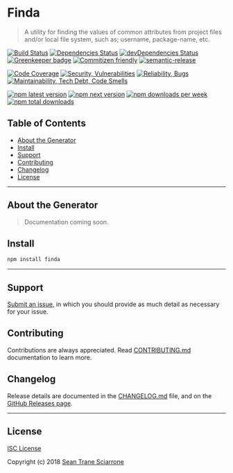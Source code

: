 # Finda

> A utility for finding the values of common attributes from project files and/or local file system, such as; username, package-name, etc.

[![Build Status](https://travis-ci.com/seantrane/finda.svg?branch=master)](https://travis-ci.com/seantrane/finda) [![Dependencies Status](https://david-dm.org/seantrane/finda/status.svg)](https://david-dm.org/seantrane/finda) [![devDependencies Status](https://david-dm.org/seantrane/finda/dev-status.svg)](https://david-dm.org/seantrane/finda?type=dev) [![Greenkeeper badge](https://badges.greenkeeper.io/seantrane/finda.svg)](https://greenkeeper.io/) [![Commitizen friendly](https://img.shields.io/badge/commitizen-friendly-brightgreen.svg)](http://commitizen.github.io/cz-cli/) [![semantic-release](https://img.shields.io/badge/%20%20%F0%9F%93%A6%F0%9F%9A%80-semantic--release-e10079.svg)](https://github.com/semantic-release/semantic-release)

[![Code Coverage](https://sonarcloud.io/api/project_badges/measure?project=seantrane_finda&metric=coverage)](https://sonarcloud.io/component_measures?id=seantrane_finda&metric=coverage) [![Security, Vulnerabilities](https://sonarcloud.io/api/project_badges/measure?project=seantrane_finda&metric=security_rating)](https://sonarcloud.io/component_measures?id=seantrane_finda&metric=Security) [![Reliability, Bugs](https://sonarcloud.io/api/project_badges/measure?project=seantrane_finda&metric=reliability_rating)](https://sonarcloud.io/component_measures?id=seantrane_finda&metric=Reliability) [![Maintainability, Tech Debt, Code Smells](https://sonarcloud.io/api/project_badges/measure?project=seantrane_finda&metric=sqale_rating)](https://sonarcloud.io/component_measures?id=seantrane_finda&metric=Maintainability)

[![npm latest version](https://img.shields.io/npm/v/finda/latest.svg)](https://www.npmjs.com/package/finda) [![npm next version](https://img.shields.io/npm/v/finda/next.svg)](https://www.npmjs.com/package/finda) [![npm downloads per week](https://img.shields.io/npm/dw/finda.svg)](https://www.npmjs.com/package/finda) [![npm total downloads](https://img.shields.io/npm/dt/finda.svg)](https://www.npmjs.com/package/finda)

## Table of Contents

- [About the Generator](#about)
- [Install](#install)
- [Support](#support)
- [Contributing](#contributing)
- [Changelog](#changelog)
- [License](#license)

---

## About the Generator <a id="about"></a>

> Documentation coming soon.

## Install <a id="install"></a>

```sh
npm install finda
```

---

## Support <a id="support"></a>

[Submit an issue](https://github.com/seantrane/finda/issues/new), in which you should provide as much detail as necessary for your issue.

## Contributing <a id="contributing"></a>

Contributions are always appreciated. Read [CONTRIBUTING.md](https://github.com/seantrane/finda/blob/master/CONTRIBUTING.md) documentation to learn more.

## Changelog <a id="changelog"></a>

Release details are documented in the [CHANGELOG.md](https://github.com/seantrane/finda/blob/master/CHANGELOG.md) file, and on the [GitHub Releases page](https://github.com/seantrane/finda/releases).

---

## License <a id="license"></a>

[ISC License](https://github.com/seantrane/finda/blob/master/LICENSE)

Copyright (c) 2018 [Sean Trane Sciarrone](https://github.com/seantrane)
